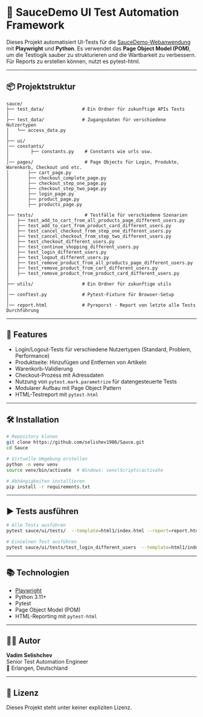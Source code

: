 # 🧪 SauceDemo UI Test Automation Framework

Dieses Projekt automatisiert UI-Tests für die [SauceDemo-Webanwendung](https://www.saucedemo.com/) mit **Playwright** und **Python**. Es verwendet das **Page Object Model (POM)**, um die Testlogik sauber zu strukturieren und die Wartbarkeit zu verbessern.
Für Reports zu erstellen können, nutzt es pytest-html.

---

## 📦 Projektstruktur

```plaintext
sauce/
├── test_data/              # Ein Ordner für zukunftige APIs Tests
│
├── test_data/              # Zugangsdaten für verschiedene Nutzertypen
│   └── access_data.py
│
├── ui/
│── constants/
│        ├── constants.py    # Constants wie urls usw.
│
│── pages/                   # Page Objects für Login, Produkte, Warenkorb, Checkout und etc.
│       ├── cart_page.py
│       ├── checkout_complete_page.py
│       ├── checkout_step_one_page.py
│       ├── checkout_step_two_page.py
│       ├── login_page.py
│       ├── product_page.py
│       ├── products_page.py
│
├── tests/                   # Testfälle für verschiedene Szenarien
│   ├── test_add_to_cart_from_all_products_page_different_users.py
│   ├── test_add_to_cart_from_product_card_different_users.py
│   ├── test_cancel_checkout_from_step_one_different_users.py
│   ├── test_cancel_checkout_from_step_two_different_users.py
│   ├── test_checkout_different_users.py
│   ├── test_continue_shopping_different_users.py
│   ├── test_login_different_users.py
│   ├── test_logout_different_users.py
│   ├── test_remove_product_from_all_products_page_different_users.py
│   ├── test_remove_product_from_cart_different_users.py
│   ├── test_remove_product_from_product_card_different_users.py
│
├── utils/                  # Ein Ordner für zukunftige utils
│
│── conftest.py             # Pytest-Fixture für Browser-Setup
│
│── report.html             # Pyreporst - Report von letzte alle Tests Durchführung
```

---

## 🚀 Features

- Login/Logout-Tests für verschiedene Nutzertypen (Standard, Problem, Performance)
- Produktseite: Hinzufügen und Entfernen von Artikeln
- Warenkorb-Validierung
- Checkout-Prozess mit Adressdaten
- Nutzung von `pytest.mark.parametrize` für datengesteuerte Tests
- Modularer Aufbau mit Page Object Pattern
- HTML-Testreport mit `pytest-html`

---

## 🛠️ Installation

```bash
# Repository klonen
git clone https://github.com/selishev1986/Sauce.git
cd Sauce

# Virtuelle Umgebung erstellen
python -m venv venv
source venv/bin/activate  # Windows: venv\Scripts\activate

# Abhängigkeiten installieren
pip install -r requirements.txt
```

---

## ▶️ Tests ausführen

```bash
# Alle Tests ausführen
pytest sauce/ui/tests/  --template=html1/index.html --report=report.html

# Einzelnen Test ausführen
pytest sauce/ui/tests/test_login_different_users  --template=html1/index.html --report=report.html
```

---

## 📚 Technologien

- [Playwright](https://playwright.dev/python/)
- Python 3.11+
- Pytest
- Page Object Model (POM)
- HTML-Reporting mit `pytest-html`

---

## 👨‍💻 Autor

**Vadim Selishchev**  
Senior Test Automation Engineer  
📍 Erlangen, Deutschland  

---

## 📄 Lizenz

Dieses Projekt steht unter keiner expliziten Lizenz.

```
